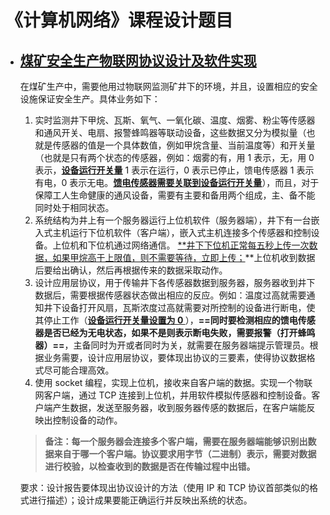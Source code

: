 # 《计算机网络》课程设计题目

* ## <u>煤矿安全生产物联网协议设计及软件实现</u>

  在煤矿生产中，需要他用过物联网监测矿井下的环境，并且，设置相应的安全设施保证安全生产。具体业务如下：

  1. 实时监测井下甲烷、瓦斯、氧气、一氧化碳、温度、烟雾、粉尘等传感器和通风开关、电扇、报警蜂鸣器等联动设备，这些数据又分为模拟量（也就是传感器的值是一个具体数值，例如甲烷含量、当前温度等）和开关量（也就是只有两个状态的传感器，例如：烟雾的有，用 1 表示，无，用 0 表示，**<u>设备运行开关量</u>** 1 表示在运行，0 表示已停止，馈电传感器 1 表示有电，0 表示无电。**<u>馈电传感器需要关联到设备运行开关量</u>**），而且，对于保障工人生命健康的通风设备，需要有主要和备用两个组成，主、备不能同时处于相同状态。
  2. 系统结构为井上有一个服务器运行上位机软件（服务器端），井下有一台嵌入式主机运行下位机软件（客户端），嵌入式主机连接多个传感器和控制设备。上位机和下位机通过网络通信。
     <u>**井下下位机正常每五秒上传一次数据，如果甲烷高于上限值，则不需要等待，立即上传；</u>**上位机收到数据后要给出确认，然后再根据传来的数据采取动作。
  3. 设计应用层协议，用于传输井下各传感器数据到服务器，服务器收到井下数据后，需要根据传感器状态做出相应的反应。例如：温度过高就需要通知井下设备打开风扇，瓦斯浓度过高就需要对所控制的设备进行断电，使其停止工作（**<u>设备运行开关量设置为 0 </u>**），**==同时要检测相应的馈电传感器是否已经为无电状态，如果不是则表示断电失败，需要报警（打开蜂鸣器）==**，主备同时为开或者同时为关，就需要在服务器端提示管理员。根据业务需要，设计应用层协议，要体现出协议的三要素，使得协议数据格式尽可能合理高效。
  4. 使用 socket 编程，实现上位机，接收来自客户端的数据。实现一个物联网客户端，通过 TCP 连接到上位机，并用软件模拟传感器和控制设备。客户端产生数据，发送至服务器，收到服务器传感的数据后，在客户端能反映出控制设备的动作。

  >  **备注：每一个服务器会连接多个客户端，需要在服务器端能够识别出数据来自于哪一个客户端。协议要求用字节（二进制）表示，需要对数据进行校验，以检查收到的数据是否在传输过程中出错。**

  要求：设计报告要体现出协议设计的方法（使用 IP 和 TCP 协议首部类似的格式进行描述）；设计成果要能正确运行并反映出系统的状态。

